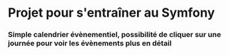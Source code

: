 # Projet pour s'entraîner au Symfony

### Simple calendrier évènementiel, possibilité de cliquer sur une journée pour voir les évènements plus en détail
